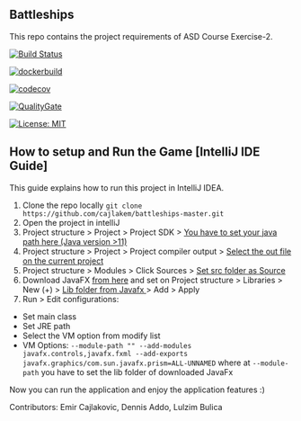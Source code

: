 Battleships
----------
This repo contains the project requirements of ASD Course Exercise-2.

[![Build Status](https://travis-ci.com/devopsusr-tech/travis-battleship.svg?token=XtFwzcynvnyLtG7BsR4i&branch=master)](https://travis-ci.com/devopsusr-tech/travis-battleship)

[![dockerbuild](https://img.shields.io/docker/build/lulzimbulica/battleship)](https://img.shields.io/docker/build/lulzimbulica/battleship)

[![codecov](https://codecov.io/gh/devopsusr-tech/travis-battleship/branch/main/graph/badge.svg?token=5IZ74QSVE2)](https://codecov.io/gh/devopsusr-tech/travis-battleship)

[![QualityGate](https://sonarcloud.io/api/project_badges/measure?project=devopsusr-tech_travis-battleship&metric=alert_status)](https://sonarcloud.io/dashboard?id=devopsusr-tech_travis-battleship)

[![License: MIT](https://img.shields.io/badge/License-MITyellow.svg)](https://opensource.org/licenses/MIT)

How to setup and Run the Game [IntelliJ IDE Guide]
------------------------------
This guide explains how to run this project in IntelliJ IDEA.

1. Clone the repo locally `git clone https://github.com/cajlakem/battleships-master.git`
2. Open the project in intelliJ
3. Project structure > Project > Project SDK > <ins> You have to set your java path here (Java version >11)</ins>
4. Project structure > Project > Project compiler output > <ins>Select the out file on the current project </ins>
5. Project structure > Modules > Click Sources > <ins> Set src folder as Source </ins>
6. Download JavaFX [from here](https://gluonhq.com/products/javafx/) and set on Project structure > Libraries > New (+) > <ins> Lib folder from Javafx </ins> > Add > Apply
7.  Run > Edit configurations:
- Set main class
- Set JRE path
- Select the VM option from modify list
- VM Options:
`--module-path "" --add-modules javafx.controls,javafx.fxml --add-exports javafx.graphics/com.sun.javafx.prism=ALL-UNNAMED` where at `--module-path` you have to set the lib folder of downloaded JavaFx

Now you can run the application and enjoy the application features :) 

Contributors:  Emir Cajlakovic, Dennis Addo, Lulzim Bulica
